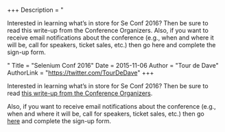 +++
Description = "<p>Interested in learning what’s in store for Se Conf 2016? Then be sure to read this write-up from the Conference Organizers. Also, if you want to receive email notifications about the conference (e.g., when and where it will be, call for speakers, ticket sales, etc.) then go here and complete the sign-up form.</p>"
Title = "Selenium Conf 2016"
Date = 2015-11-06
Author = "Tour de Dave"
AuthorLink = "https://twitter.com/TourDeDave"
+++

<p>Interested in learning what&#8217;s in store for Se Conf 2016? Then be sure to read <a href="http://year-2015.seleniumconf.org/next-year/">this write-up from the Conference Organizers</a>.</p>
<p>Also, if you want to receive email notifications about the conference (e.g., when and where it will be, call for speakers, ticket sales, etc.) then go <a href="http://eepurl.com/bEGBvX">here</a> and complete the sign-up form.</p>

